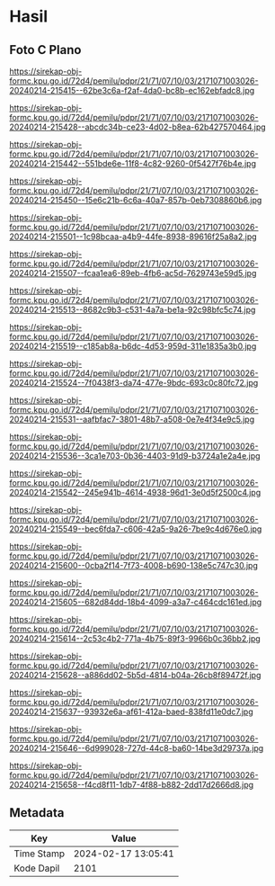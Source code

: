 # Hasil

## Foto C Plano

https://sirekap-obj-formc.kpu.go.id/72d4/pemilu/pdpr/21/71/07/10/03/2171071003026-20240214-215415--62be3c6a-f2af-4da0-bc8b-ec162ebfadc8.jpg

https://sirekap-obj-formc.kpu.go.id/72d4/pemilu/pdpr/21/71/07/10/03/2171071003026-20240214-215428--abcdc34b-ce23-4d02-b8ea-62b427570464.jpg

https://sirekap-obj-formc.kpu.go.id/72d4/pemilu/pdpr/21/71/07/10/03/2171071003026-20240214-215442--551bde6e-11f8-4c82-9260-0f5427f76b4e.jpg

https://sirekap-obj-formc.kpu.go.id/72d4/pemilu/pdpr/21/71/07/10/03/2171071003026-20240214-215450--15e6c21b-6c6a-40a7-857b-0eb7308860b6.jpg

https://sirekap-obj-formc.kpu.go.id/72d4/pemilu/pdpr/21/71/07/10/03/2171071003026-20240214-215501--1c98bcaa-a4b9-44fe-8938-89616f25a8a2.jpg

https://sirekap-obj-formc.kpu.go.id/72d4/pemilu/pdpr/21/71/07/10/03/2171071003026-20240214-215507--fcaa1ea6-89eb-4fb6-ac5d-7629743e59d5.jpg

https://sirekap-obj-formc.kpu.go.id/72d4/pemilu/pdpr/21/71/07/10/03/2171071003026-20240214-215513--8682c9b3-c531-4a7a-be1a-92c98bfc5c74.jpg

https://sirekap-obj-formc.kpu.go.id/72d4/pemilu/pdpr/21/71/07/10/03/2171071003026-20240214-215519--c185ab8a-b6dc-4d53-959d-311e1835a3b0.jpg

https://sirekap-obj-formc.kpu.go.id/72d4/pemilu/pdpr/21/71/07/10/03/2171071003026-20240214-215524--7f0438f3-da74-477e-9bdc-693c0c80fc72.jpg

https://sirekap-obj-formc.kpu.go.id/72d4/pemilu/pdpr/21/71/07/10/03/2171071003026-20240214-215531--aafbfac7-3801-48b7-a508-0e7e4f34e9c5.jpg

https://sirekap-obj-formc.kpu.go.id/72d4/pemilu/pdpr/21/71/07/10/03/2171071003026-20240214-215536--3ca1e703-0b36-4403-91d9-b3724a1e2a4e.jpg

https://sirekap-obj-formc.kpu.go.id/72d4/pemilu/pdpr/21/71/07/10/03/2171071003026-20240214-215542--245e941b-4614-4938-96d1-3e0d5f2500c4.jpg

https://sirekap-obj-formc.kpu.go.id/72d4/pemilu/pdpr/21/71/07/10/03/2171071003026-20240214-215549--bec6fda7-c606-42a5-9a26-7be9c4d676e0.jpg

https://sirekap-obj-formc.kpu.go.id/72d4/pemilu/pdpr/21/71/07/10/03/2171071003026-20240214-215600--0cba2f14-7f73-4008-b690-138e5c747c30.jpg

https://sirekap-obj-formc.kpu.go.id/72d4/pemilu/pdpr/21/71/07/10/03/2171071003026-20240214-215605--682d84dd-18b4-4099-a3a7-c464cdc161ed.jpg

https://sirekap-obj-formc.kpu.go.id/72d4/pemilu/pdpr/21/71/07/10/03/2171071003026-20240214-215614--2c53c4b2-771a-4b75-89f3-9966b0c36bb2.jpg

https://sirekap-obj-formc.kpu.go.id/72d4/pemilu/pdpr/21/71/07/10/03/2171071003026-20240214-215628--a886dd02-5b5d-4814-b04a-26cb8f89472f.jpg

https://sirekap-obj-formc.kpu.go.id/72d4/pemilu/pdpr/21/71/07/10/03/2171071003026-20240214-215637--93932e6a-af61-412a-baed-838fd11e0dc7.jpg

https://sirekap-obj-formc.kpu.go.id/72d4/pemilu/pdpr/21/71/07/10/03/2171071003026-20240214-215646--6d999028-727d-44c8-ba60-14be3d29737a.jpg

https://sirekap-obj-formc.kpu.go.id/72d4/pemilu/pdpr/21/71/07/10/03/2171071003026-20240214-215658--f4cd8f11-1db7-4f88-b882-2dd17d2666d8.jpg


## Metadata

| Key        | Value               |
| ---------- | ------------------- |
| Time Stamp | 2024-02-17 13:05:41 |
| Kode Dapil | 2101                |



